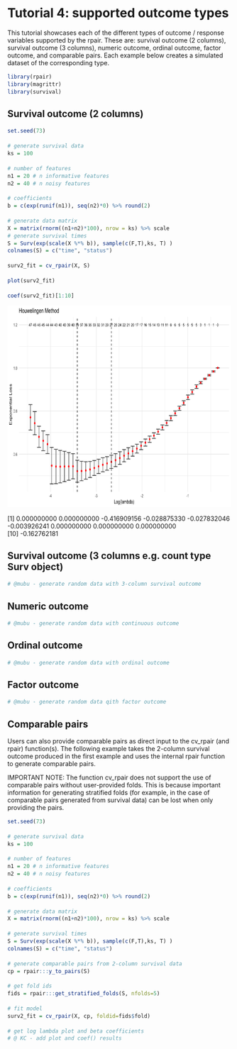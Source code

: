 Tutorial 4: supported outcome types
================

This tutorial showcases each of the different types of outcome / response variables supported by the rpair. These are: 
survival outcome (2 columns), survival outcome (3 columns), numeric outcome, ordinal outcome, factor outcome, and 
comparable pairs. Each example below creates a simulated dataset of the corresponding type.


``` r
library(rpair)
library(magrittr)
library(survival)
```

## Survival outcome (2 columns)
```r
set.seed(73)

# generate survival data
ks = 100

# number of features
n1 = 20 # n informative features
n2 = 40 # n noisy features

# coefficients
b = c(exp(runif(n1)), seq(n2)*0) %>% round(2)

# generate data matrix
X = matrix(rnorm((n1+n2)*100), nrow = ks) %>% scale
# generate survival times
S = Surv(exp(scale(X %*% b)), sample(c(F,T),ks, T) )
colnames(S) = c("time", "status")

surv2_fit = cv_rpair(X, S)

plot(surv2_fit)

coef(surv2_fit)[1:10]

```
<img src="imgs/surv2_plot.png" width="665" height="455" />

[1]  0.000000000  0.000000000 -0.416909156 -0.028875330 -0.027832046 -0.003926241  0.000000000  0.000000000  0.000000000   
[10] -0.162762181


## Survival outcome (3 columns e.g. count type Surv object)
```r
# @mubu - generate random data with 3-column survival outcome
```

## Numeric outcome
```r
# @mubu - generate random data with continuous outcome
```

## Ordinal outcome
```r
# @mubu - generate random data with ordinal outcome
```

## Factor outcome
```r
# @mubu - generate random data qith factor outcome
```

## Comparable pairs
Users can also provide comparable pairs as direct input to the cv_rpair (and rpair) function(s). The following
example takes the 2-column survival outcome produced in the first example and uses the internal rpair function to
generate comparable pairs.

IMPORTANT NOTE: The function cv_rpair does not support the use of comparable pairs without user-provided folds. This is because important information for generating stratified folds (for example, in the case of comparable pairs generated from survival data) can be lost when only providing the pairs.
```r
set.seed(73)

# generate survival data
ks = 100

# number of features
n1 = 20 # n informative features
n2 = 40 # n noisy features

# coefficients
b = c(exp(runif(n1)), seq(n2)*0) %>% round(2)

# generate data matrix
X = matrix(rnorm((n1+n2)*100), nrow = ks) %>% scale

# generate survival times
S = Surv(exp(scale(X %*% b)), sample(c(F,T),ks, T) )
colnames(S) = c("time", "status")

# generate comparable pairs from 2-column survival data
cp = rpair:::y_to_pairs(S)

# get fold ids
fids = rpair:::get_stratified_folds(S, nfolds=5)

# fit model
surv2_fit = cv_rpair(X, cp, foldid=fids$fold)

# get log lambda plot and beta coefficients
# @ KC - add plot and coef() results
```
